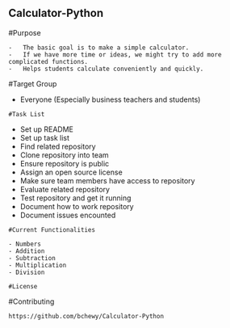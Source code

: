 ## Calculator-Python

#Purpose
```
- 	The basic goal is to make a simple calculator. 
-	If we have more time or ideas, we might try to add more complicated functions.
-	Helps students calculate conveniently and quickly.
```
#Target Group
-	Everyone (Especially business teachers and students)
```
#Task List
```
-	Set up README
-	Set up task list
-	Find related repository
-	Clone repository into team
-	Ensure repository is public
-	Assign an open source license
-	Make sure team members have access to repository
-	Evaluate related repository
-	Test repository and get it running
-	Document how to work repository
-	Document issues encounted
```
#Current Functionalities
```
	- Numbers
	- Addition
	- Subtraction
	- Multiplication
	- Division
```
#License

```
#Contributing
```
https://github.com/bchewy/Calculator-Python
```
